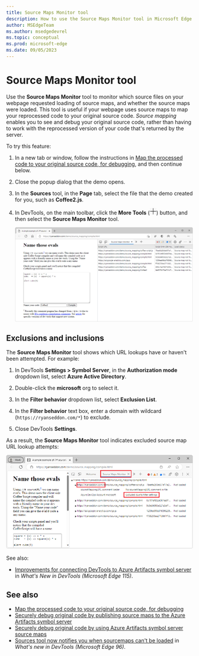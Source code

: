 ```yaml
---
title: Source Maps Monitor tool
description: How to use the Source Maps Monitor tool in Microsoft Edge DevTools.
author: MSEdgeTeam
ms.author: msedgedevrel
ms.topic: conceptual
ms.prod: microsoft-edge
ms.date: 09/05/2023
---
```

# Source Maps Monitor tool

Use the **Source Maps Monitor** tool to monitor which source files on your webpage requested loading of source maps, and whether the source maps were loaded.  This tool is useful if your webpage uses source maps to map your reprocessed code to your original source code.  _Source mapping_ enables you to see and debug your original source code, rather than having to work with the reprocessed version of your code that's returned by the server.


To try this feature:

1. In a new tab or window, follow the instructions in [Map the processed code to your original source code, for debugging](../javascript/source-maps.md), and then continue below.

1. Close the popup dialog that the demo opens.

1. In the **Sources** tool, in the **Page** tab, select the file that the demo created for you, such as **Coffee2.js**.

1. In DevTools, on the main toolbar, click the **More Tools** (![More Tools icon](./source-maps-monitor-tool-images/more-tools-icon-light-theme.png)) button, and then select the **Source Maps Monitor** tool.

   ![The Source Maps Monitor tool](./source-maps-monitor-tool-images/source-maps-monitor-tool.png)


<!-- ====================================================================== -->
## Exclusions and inclusions

The **Source Maps Monitor** tool shows which URL lookups have or haven't been attempted.  For example:

1. In DevTools **Settings > Symbol Server**, in the **Authorization mode** dropdown list, select **Azure Active Directory**.

1. Double-click the **microsoft** org to select it.

1. In the **Filter behavior** dropdown list, select **Exclusion List**.

1. In the **Filter behavior** text box, enter a domain with wildcard (`https://ryanseddon.com/*`) to exclude.

1. Close DevTools **Settings**.

As a result, the **Source Maps Monitor** tool indicates excluded source map URL lookup attempts:

![Source Maps Monitor tool indicates source map URL lookups attempted](./source-maps-monitor-tool-images/source-maps-monitor-exclusions.png)

See also:
* [Improvements for connecting DevTools to Azure Artifacts symbol server](../whats-new/2023/07/devtools-115.md#improvements-for-connecting-devtools-to-azure-artifacts-symbol-server) in _What's New in DevTools (Microsoft Edge 115)_.


<!-- ====================================================================== -->
## See also

* [Map the processed code to your original source code, for debugging](../javascript/source-maps.md)
* [Securely debug original code by publishing source maps to the Azure Artifacts symbol server](../javascript/publish-source-maps-to-azure.md)
* [Securely debug original code by using Azure Artifacts symbol server source maps](../javascript/consume-source-maps-from-azure.md)
* [Sources tool now notifies you when sourcemaps can't be loaded](../whats-new/2021/11/devtools.md#sources-tool-now-notifies-you-when-sourcemaps-cant-be-loaded) in _What's new in DevTools (Microsoft Edge 96)_.
